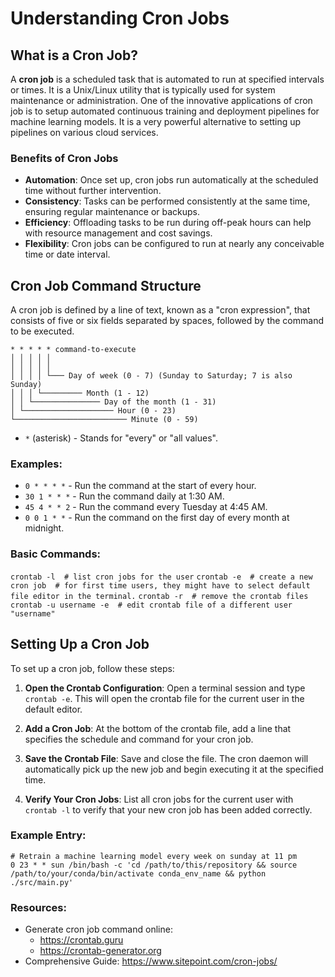 
# Understanding Cron Jobs
## What is a Cron Job?

A **cron job** is a scheduled task that is automated to run at specified intervals or times. It is a Unix/Linux utility that is typically used for system maintenance or administration. One of the innovative applications of cron job is to setup automated continuous training and deployment pipelines for machine learning models. It is a very powerful alternative to setting up pipelines on various cloud services.

### Benefits of Cron Jobs
- **Automation**: Once set up, cron jobs run automatically at the scheduled time without further intervention.
- **Consistency**: Tasks can be performed consistently at the same time, ensuring regular maintenance or backups.
- **Efficiency**: Offloading tasks to be run during off-peak hours can help with resource management and cost savings.
- **Flexibility**: Cron jobs can be configured to run at nearly any conceivable time or date interval.

## Cron Job Command Structure

A cron job is defined by a line of text, known as a "cron expression", that consists of five or six fields separated by spaces, followed by the command to be executed.

```
* * * * * command-to-execute
│ │ │ │ │
│ │ │ │ │
│ │ │ │ └─── Day of week (0 - 7) (Sunday to Saturday; 7 is also Sunday)
│ │ │ └───────── Month (1 - 12)
│ │ └─────────────── Day of the month (1 - 31)
│ └──────────────────── Hour (0 - 23)
└───────────────────────── Minute (0 - 59)
```

- `*` (asterisk) - Stands for "every" or "all values".

### Examples:

- `0 * * * *` - Run the command at the start of every hour.
- `30 1 * * *` - Run the command daily at 1:30 AM.
- `45 4 * * 2` - Run the command every Tuesday at 4:45 AM.
- `0 0 1 * *` - Run the command on the first day of every month at midnight.

### Basic Commands:
`crontab -l  # list cron jobs for the user`
`crontab -e  # create a new cron job  # for first time users, they might have to select default file editor in the terminal.`
`crontab -r  # remove the crontab files`
`crontab -u username -e  # edit crontab file of a different user "username"`
## Setting Up a Cron Job

To set up a cron job, follow these steps:

1. **Open the Crontab Configuration**:
   Open a terminal session and type `crontab -e`. This will open the crontab file for the current user in the default editor.

2. **Add a Cron Job**:
   At the bottom of the crontab file, add a line that specifies the schedule and command for your cron job.

3. **Save the Crontab File**:
   Save and close the file. The cron daemon will automatically pick up the new job and begin executing it at the specified time.

4. **Verify Your Cron Jobs**:
   List all cron jobs for the current user with `crontab -l` to verify that your new cron job has been added correctly.

### Example Entry:
```crontab
# Retrain a machine learning model every week on sunday at 11 pm
0 23 * * sun /bin/bash -c 'cd /path/to/this/repository && source /path/to/your/conda/bin/activate conda_env_name && python ./src/main.py'
```

### Resources:
- Generate cron job command online:
   - https://crontab.guru
   - https://crontab-generator.org
- Comprehensive Guide: https://www.sitepoint.com/cron-jobs/
